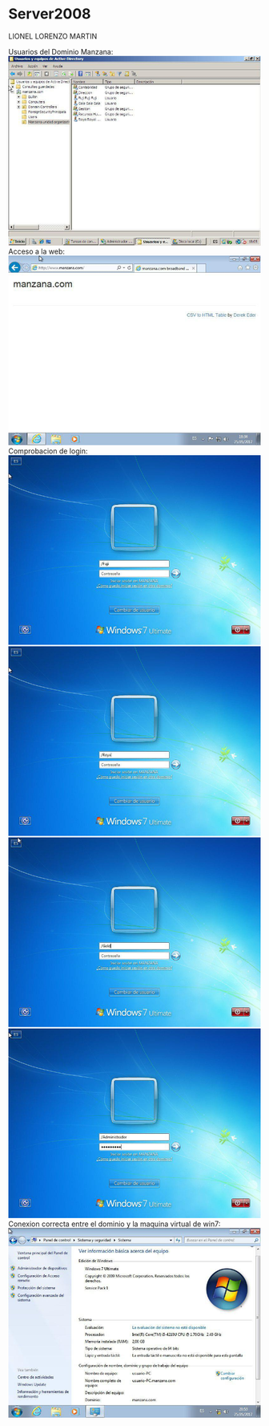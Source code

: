 # Server2008
LIONEL LORENZO MARTIN

Usuarios del Dominio Manzana:
<img src="https://github.com/LionelLorenzoMartin/Server2008/blob/master/photo_2017-05-25_20-56-43.jpg" />
Acceso a la web:
<img src="https://github.com/LionelLorenzoMartin/Server2008/blob/master/photo_2017-05-25_20-56-52.jpg" />
Comprobacion de login:
<img src="https://github.com/LionelLorenzoMartin/Server2008/blob/master/photo_2017-05-25_20-55-34.jpg" />
<img src="https://github.com/LionelLorenzoMartin/Server2008/blob/master/photo_2017-05-25_20-56-35.jpg" />
<img src="https://github.com/LionelLorenzoMartin/Server2008/blob/master/photo_2017-05-25_20-57-08.jpg" />
<img src="https://github.com/LionelLorenzoMartin/Server2008/blob/master/photo_2017-05-25_20-57-10.jpg" />
Conexion correcta entre el dominio y la maquina virtual de win7:
<img src="https://github.com/LionelLorenzoMartin/Server2008/blob/master/photo_2017-05-25_20-56-40.jpg" />

